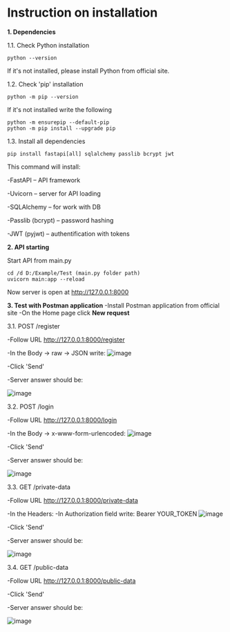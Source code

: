 # Instruction on installation

**1. Dependencies**

1.1. Check Python installation
```
python --version
```
If it's not installed, please install Python from official site.

1.2. Check 'pip' installation
```
python -m pip --version
```
If it's not installed write the following
```
python -m ensurepip --default-pip
python -m pip install --upgrade pip
```
1.3. Install all dependencies
```
pip install fastapi[all] sqlalchemy passlib bcrypt jwt
```

This command will install:

-FastAPI – API framework

-Uvicorn – server for API loading

-SQLAlchemy – for work with DB

-Passlib (bcrypt) – password hashing

-JWT (pyjwt) – authentification with tokens


**2. API starting**

Start API from main.py
```
cd /d D:/Example/Test (main.py folder path)
uvicorn main:app --reload
```
Now server is open at http://127.0.0.1:8000

**3. Test with Postman application**
-Install Postman application from official site
-On the Home page click **New request**

3.1. POST /register

-Follow URL http://127.0.0.1:8000/register

-In the Body -> raw -> JSON write:
![image](https://github.com/user-attachments/assets/d45085ca-4d2f-4d61-b822-e3ae5efffacf)

-Click 'Send'

-Server answer should be:

![image](https://github.com/user-attachments/assets/052215c1-9796-4fd5-b4ae-d69362c17365)

3.2. POST /login

-Follow URL http://127.0.0.1:8000/login

-In the Body -> x-www-form-urlencoded:
![image](https://github.com/user-attachments/assets/78dbeeb2-1653-47e1-812a-8a2308ba67c6)

-Click 'Send'

-Server answer should be:

![image](https://github.com/user-attachments/assets/1272ddf0-b113-4272-af3a-ca593605cf6b)

3.3. GET /private-data

-Follow URL http://127.0.0.1:8000/private-data

-In the Headers:
-In Authorization field write: Bearer YOUR_TOKEN
![image](https://github.com/user-attachments/assets/3cd8ad4f-2954-41f6-bc50-1f760d9545fc)

-Click 'Send'

-Server answer should be:

![image](https://github.com/user-attachments/assets/22755956-d456-4e67-83b6-03cacc8c382d)

3.4. GET /public-data

-Follow URL http://127.0.0.1:8000/public-data

-Click 'Send'

-Server answer should be:

![image](https://github.com/user-attachments/assets/791eb0e8-2f18-4fa4-bccf-66a96983f640)

